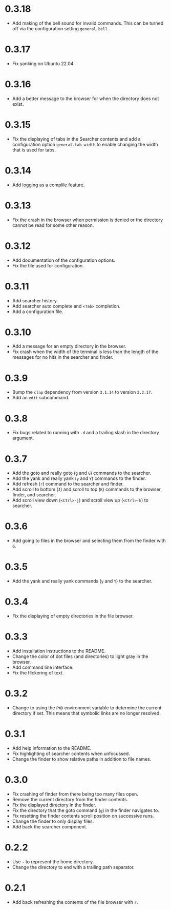 # 0.3.18
- Add making of the bell sound for invalid commands. This can be turned off via the configuration
setting `general.bell`.

# 0.3.17
- Fix yanking on Ubuntu 22.04.

# 0.3.16
- Add a better message to the browser for when the directory does not exist.

# 0.3.15
- Fix the displaying of tabs in the Searcher contents and add a configuration option
`general.tab_width` to enable changing the width that is used for tabs.

# 0.3.14
- Add logging as a complile feature.

# 0.3.13
- Fix the crash in the browser when permission is denied or the directory cannot be read for some other
reason.

# 0.3.12
- Add documentation of the configuration options.
- Fix the file used for configuration.

# 0.3.11
- Add searcher history.
- Add searcher auto complete and `<Tab>` completion.
- Add a configuration file.

# 0.3.10
- Add a message for an empty directory in the browser.
- Fix crash when the width of the terminal is less than the length of the messages for no hits in the
searcher and finder.

# 0.3.9
- Bump the `clap` dependency from version `3.1.14` to version `3.2.17`.
- Add an `edit` subcommand.

# 0.3.8
- Fix bugs related to running with `-d` and a trailing slash in the directory argument.

# 0.3.7
- Add the goto and really goto (`g` and `G`) commands to the searcher.
- Add the yank and really yank (`y` and `Y`) commands to the finder.
- Add refresh (`r`) command to the searcher and finder.
- Add scroll to bottom (`J`) and scroll to top (`K`) commands to the browser, finder, and searcher.
- Add scroll view down (`<Ctrl>-j`) and scroll view up (`<Ctrl>-k`) to searcher.

# 0.3.6
- Add going to files in the browser and selecting them from the finder with `G`.

# 0.3.5
- Add the yank and really yank commands (`y` and `Y`) to the searcher.

# 0.3.4
- Fix the displaying of empty directories in the file browser.

# 0.3.3
- Add installation instructions to the README.
- Change the color of dot files (and directories) to light gray in the browser.
- Add command line interface.
- Fix the flickering of text.

# 0.3.2
- Change to using the `PWD` environment variable to determine the current directory if set. This
means that symbolic links are no longer resolved.

# 0.3.1
- Add help information to the README.
- Fix highlighting of searcher contents when unfocussed.
- Change the finder to show relative paths in addition to file names.

# 0.3.0
- Fix crashing of finder from there being too many files open.
- Remove the current directory from the finder contents.
- Fix the displayed directory in the finder.
- Fix the directory that the goto command (`g`) in the finder navigates to.
- Fix resetting the finder contents scroll position on successive runs.
- Change the finder to only display files.
- Add back the searcher component.

# 0.2.2
- Use `~` to represent the home directory.
- Change the directory to end with a trailing path separator.

# 0.2.1
- Add back refreshing the contents of the file browser with `r`.
